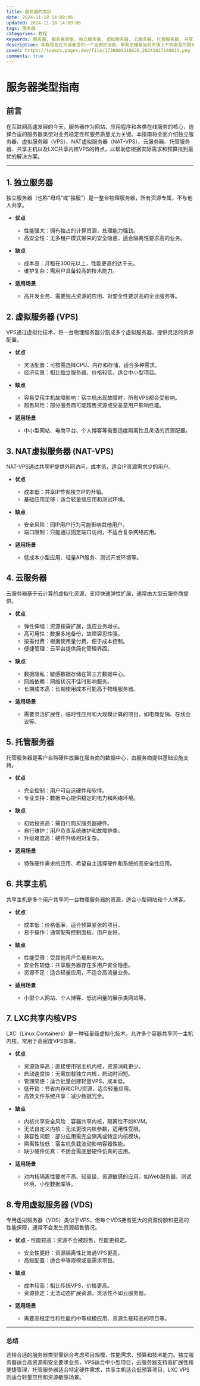 ```yaml
---
title: 服务器的类别
date: 2024-11-18 14:09:06
updated: 2024-11-18 14:09:06
tags: 服务器
categories: 教程
keywords: 服务器, 服务器类型, 独立服务器, 虚拟服务器, 云服务器, 托管服务器, 共享主机, LXC共享内核VPS, 服务器类型指南, 服务器分类
description: 本教程旨在为读者提供一个全面的指南，帮助您理解当前市场上不同类型的服务器及其特点。通过了解独立服务器、虚拟服务器（VPS）、基于NAT的虚拟服务器（NAT-VPS）、云服务器、托管服务器以及共享主机等各类服务器的特点，您可以根据自身业务需求、预算和技术能力做出明智的选择。
cover: https://tuwwzs.pages.dev/file/1730009318626_20241027140819.png
comments: true
---
```

# 服务器类型指南

## 前言

在互联网高速发展的今天，服务器作为网站、应用程序和各类在线服务的核心，选择合适的服务器类型对业务稳定性和服务质量尤为关键。本指南将全面介绍独立服务器、虚拟服务器（VPS）、NAT虚拟服务器（NAT-VPS）、云服务器、托管服务器、共享主机以及LXC共享内核VPS的特点，以帮助您根据实际需求和预算找到最优的解决方案。

---

## 1. 独立服务器

独立服务器（也称“母鸡”或“独服”）是一整台物理服务器，所有资源专属，不与他人共享。

- **优点**
  - 性能强大：拥有独占的计算资源，处理能力强劲。
  - 高安全性：无多租户模式带来的安全隐患，适合隔离性要求高的业务。

- **缺点**
  - 成本高：月租在300元以上，性能更高的达千元。
  - 维护复杂：需用户具备较高的技术能力。

- **适用场景**
  - 高并发业务、需要独占资源的应用、对安全性要求高的企业服务等。

## 2. 虚拟服务器 (VPS)

VPS通过虚拟化技术，将一台物理服务器分割成多个虚拟服务器，提供灵活的资源配置。

- **优点**
  - 灵活配置：可按需选择CPU、内存和存储，适合多种需求。
  - 经济实惠：相比独立服务器，价格较低，适合中小型项目。

- **缺点**
  - 容易受宿主机故障影响：宿主机出现故障时，所有VPS都会受影响。
  - 超售风险：部分服务商可能超售资源或受恶意用户影响性能。

- **适用场景**
  - 中小型网站、电商平台、个人博客等需要适度隔离性且灵活的资源配置。

## 3. NAT虚拟服务器 (NAT-VPS)

NAT-VPS通过共享IP提供外网访问，成本低，适合IP资源需求少的用户。

- **优点**
  - 成本低：共享IP节省独立IP的开销。
  - 基础应用足够：适合轻量级应用和测试环境。

- **缺点**
  - 安全风险：同IP用户行为可能影响其他用户。
  - 端口限制：只能通过固定端口访问，不适合复杂网络应用。

- **适用场景**
  - 低成本小型应用、轻量API服务、测试开发环境等。

## 4. 云服务器

云服务器基于云计算的虚拟化资源，支持快速弹性扩展，通常由大型云服务商提供。

- **优点**
  - 弹性伸缩：资源按需扩展，适应业务增长。
  - 高可用性：数据多地备份，故障容忍性强。
  - 按需付费：根据使用量付费，便于成本控制。
  - 便捷管理：云平台提供简化管理界面。

- **缺点**
  - 数据隐私：敏感数据存储在第三方数据中心。
  - 网络依赖：网络状况不佳时影响服务。
  - 长期成本高：长期使用成本可能高于物理服务器。

- **适用场景**
  - 需要灵活扩展性、临时性应用和大规模计算的项目，如电商促销、在线会议等。

## 5. 托管服务器

托管服务器是客户自购硬件放置在服务商的数据中心，由服务商提供基础设施支持。

- **优点**
  - 完全控制：用户可自选硬件和软件。
  - 专业支持：数据中心提供稳定的电力和网络环境。

- **缺点**
  - 初始投资高：需自行购买服务器硬件。
  - 自行维护：用户负责系统维护和故障排查。
  - 升级难度高：硬件升级相对复杂。

- **适用场景**
  - 特殊硬件需求的应用、希望自主选择硬件和系统的高安全性应用。

## 6. 共享主机

共享主机是多个用户共享同一台物理服务器的资源，适合小型网站和个人博客。

- **优点**
  - 成本低：价格低廉，适合预算紧张的项目。
  - 易于操作：通常配有控制面板，用户友好。

- **缺点**
  - 性能受限：受其他用户负载影响大。
  - 安全性较低：共享服务器存在多用户安全隐患。
  - 资源不足：适合轻量应用，不适合高流量业务。

- **适用场景**
  - 小型个人网站、个人博客、低访问量的展示类网站等。

## 7. LXC共享内核VPS

LXC（Linux Containers）是一种轻量级虚拟化技术，允许多个容器共享同一主机内核，常用于高密度VPS部署。

- **优点**
  - 资源效率高：直接使用宿主机内核，资源消耗更少。
  - 启动速度快：无需加载独立内核，启动时间短。
  - 管理简便：适合批量创建轻量VPS，成本低。
  - 低开销：节省内存和CPU资源，适合轻量应用。
  - 高效文件系统共享：减少数据冗余。

- **缺点**
  - 内核共享安全风险：容器共享内核，隔离性不如KVM。
  - 无法自定义内核：无法更改内核参数，适用性受限。
  - 兼容性问题：部分应用需完全隔离或特定内核模块。
  - 隔离性较低：宿主机负载波动影响容器性能。
  - 缺少硬件仿真：不适合需底层硬件仿真的应用。

- **适用场景**
  - 对内核隔离性要求不高、轻量级、资源敏感的应用，如Web服务器、测试环境、小型数据库等。
## 8.专用虚拟服务器 (VDS)

专用虚拟服务器（VDS）类似于VPS，但每个VDS拥有更大的资源份额和更高的性能保障，通常不会发生资源超售情况。

- **优点** - 性能较高：资源不会被超售，性能更稳定。
  - 安全性更好：资源隔离性比普通VPS更高。
  - 高级配置：适合中等规模或高需求项目。
  
- **缺点**
  - 成本较高：相比传统VPS，价格更高。
  - 资源锁定：无法动态扩展资源，灵活性不如云服务器。
  
- **适用场景**
  - 需要高稳定性和性能的中等规模应用、资源负载较高的项目等。

---

### 总结

选择合适的服务器类型需综合考虑项目规模、性能需求、预算和技术能力。独立服务器适合高资源和安全要求业务，VPS适合中小型项目，云服务器支持高扩展性和便捷管理，托管服务器适合特定硬件需求，共享主机适合低预算项目，LXC VPS则适合轻量应用和资源敏感场景。
